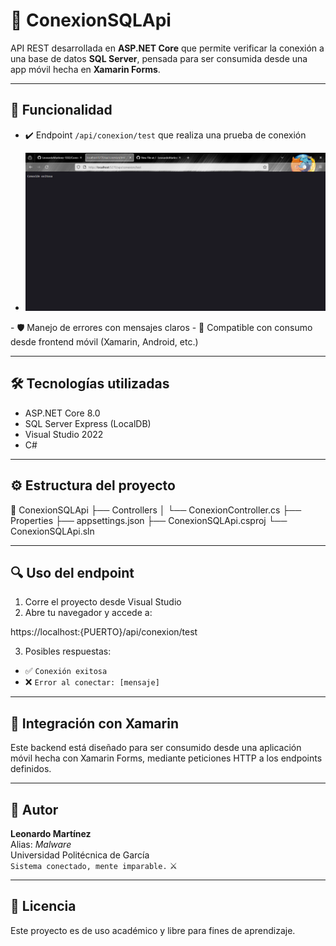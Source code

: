 # 📡 ConexionSQLApi

API REST desarrollada en **ASP.NET Core** que permite verificar la conexión a una base de datos **SQL Server**, pensada para ser consumida desde una app móvil hecha en **Xamarin Forms**.

---

## 🚀 Funcionalidad

- ✔️ Endpoint `/api/conexion/test` que realiza una prueba de conexión
- <p align="center">
  <img src="https://github.com/LeonardoMartinez-1332/ConexionSQLApi/blob/master/conexion-exitosa.png?raw=true" alt="Conexión Exitosa" width="500"/>
</p>
- 🛡️ Manejo de errores con mensajes claros
- 📱 Compatible con consumo desde frontend móvil (Xamarin, Android, etc.)

---

## 🛠️ Tecnologías utilizadas

- ASP.NET Core 8.0
- SQL Server Express (LocalDB)
- Visual Studio 2022
- C#

---

## ⚙️ Estructura del proyecto

📁 ConexionSQLApi
├── Controllers
│ └── ConexionController.cs
├── Properties
├── appsettings.json
├── ConexionSQLApi.csproj
└── ConexionSQLApi.sln

---

## 🔍 Uso del endpoint

1. Corre el proyecto desde Visual Studio  
2. Abre tu navegador y accede a:

https://localhost:{PUERTO}/api/conexion/test


3. Posibles respuestas:

- ✅ `Conexión exitosa`
- ❌ `Error al conectar: [mensaje]`

---

## 🤝 Integración con Xamarin

Este backend está diseñado para ser consumido desde una aplicación móvil hecha con Xamarin Forms, mediante peticiones HTTP a los endpoints definidos.

---

## 🧠 Autor

**Leonardo Martínez**  
Alias: *Malware*  
Universidad Politécnica de García  
`Sistema conectado, mente imparable.` ⚔️

---

## 📌 Licencia

Este proyecto es de uso académico y libre para fines de aprendizaje.
